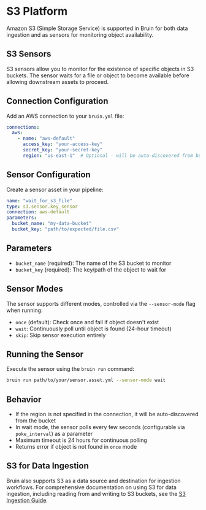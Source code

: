 # S3 Platform

Amazon S3 (Simple Storage Service) is supported in Bruin for both data ingestion and as sensors for monitoring object availability.

## S3 Sensors

S3 sensors allow you to monitor for the existence of specific objects in S3 buckets. The sensor waits for a file or object to become available before allowing downstream assets to proceed.

## Connection Configuration

Add an AWS connection to your `bruin.yml` file:

```yaml
connections:
  aws:
    - name: "aws-default"
      access_key: "your-access-key"
      secret_key: "your-secret-key"
      region: "us-east-1"  # Optional - will be auto-discovered from bucket if not provided
```

## Sensor Configuration

Create a sensor asset in your pipeline:

```yaml
name: "wait_for_s3_file"
type: s3.sensor.key_sensor
connection: aws-default
parameters:
  bucket_name: "my-data-bucket"
  bucket_key: "path/to/expected/file.csv"
```

## Parameters

- `bucket_name` (required): The name of the S3 bucket to monitor
- `bucket_key` (required): The key/path of the object to wait for

## Sensor Modes

The sensor supports different modes, controlled via the `--sensor-mode` flag when running:

- `once` (default): Check once and fail if object doesn't exist
- `wait`: Continuously poll until object is found (24-hour timeout)
- `skip`: Skip sensor execution entirely

## Running the Sensor

Execute the sensor using the `bruin run` command:

```bash
bruin run path/to/your/sensor.asset.yml --sensor-mode wait
```

## Behavior
- If the region is not specified in the connection, it will be auto-discovered from the bucket
- In wait  mode, the sensor polls every few seconds (configurable via `poke_interval`) as a parameter
- Maximum timeout is 24 hours for continuous polling
- Returns error if object is not found in `once` mode

## S3 for Data Ingestion

Bruin also supports S3 as a data source and destination for ingestion workflows. For comprehensive documentation on using S3 for data ingestion, including reading from and writing to S3 buckets, see the [S3 Ingestion Guide](/ingestion/s3).